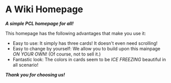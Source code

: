 # A Wiki Homepage
***A simple PCL homepage for all!***


    
This homepage has the following advantages that make you use it:
* Easy to use: It simply has three cards! It doesn't even need scrolling!
* Easy to change by yourself: We allow you to build upon this mainpage _ON YOUR OWN_! (Of course, not to sell it.)
* Fantastic look: The colors in cards seem to be _ICE FREEZING_ beautiful in all scenario!

***Thank you for choosing us!***
